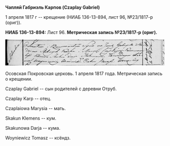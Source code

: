 **Чапляй Габриэль Карпов (Czaplay Gabriel)**

1 апреля 1817 г -- крещение (НИАБ 136-13-894, лист 96, №23/1817-р
(ориг)).

**НИАБ 136-13-894:** Лист 96. **Метрическая запись №23/1817-р (ориг).**

![](./media/420dd663d88a041ee451331f673a1c1a7ad0fd2f.png)

Осовская Покровская церковь. 1 апреля 1817 года. Метрическая запись о
крещении.

Czaplay Gabriel -- сын родителей с деревни Отруб.

Czaplay Karp -- отец.

Czaplaiowa Marysia -- мать.

Skakun Klemens -- кум.

Skakunowa Darja -- кума.

Woyniewicz Tomasz -- ксёндз.
